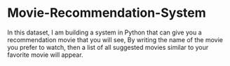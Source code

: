 # Movie-Recommendation-System
In this dataset, I am building a system in Python that can give you a recommendation movie that you will see, By writing the name of the movie you prefer to watch, then a list of all suggested movies similar to your favorite movie will appear.
